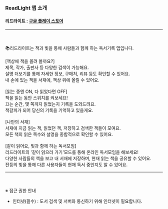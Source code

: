 ### ReadLight 앱 소개

#### 리드라이트 : [구글 플레이 스토어](https://play.google.com/store/apps/details?id=com.onestation.readlight "리드라이트 구글 플레이 스토어 다운로드 링크")
- - -
<br><br>
📚리드라이트는 책과 빛을 통해 사람들과 함께 하는 독서기록 앱입니다.
<br><br>
[책상에 책을 올려 볼까요?]<br>
제목, 작가, 출판사 등 다양한 검색이 가능해요.<br>
설명 더보기를 통해 자세한 정보, 구매처, 리뷰 등도 확인할 수 있어요.<br>
내 손에 있는 책을 서재에, 책상 위에 올릴 수 있어요.<br>
<br>
[읽는 중엔 ON, 다 읽었다면 OFF]<br>
책을 읽는 동안 스위치를 켜보세요!<br>
끄는 순간, 몇 쪽까지 읽었는지 기록을 도와드려요.<br>
책갈피가 되어 당신의 기록을 기억하고 있을게요.<br>
<br>
[나만의 서재]<br>
서재에 지금 읽는 책, 읽었던 책, 저장하고 검색한 책들이 모여요.<br>
모든 책의 읽은 쪽수와 설명을 종합적으로 확인할 수 있어요.<br>
<br>
[같이 읽어요, 빛과 함께 하는 독서모임]<br>
리드라이트의 '같이 읽으러 가기'모드를 통해 온라인 독서모임을 해보세요!<br>
다양한 사람들의 책을 보고 내 서재에 저장하며, 현재 읽는 책을 공유할 수 있어요.<br>
전등의 빛을 통해 다른 사용자들이 현재 독서 중인지도 알 수 있어요.<br>
- - -
<br><br>
※ 접근 권한 안내<br>
- 인터넷(필수) : 도서 검색 및 서버와 통신하기 위해 인터넷이 필요합니다.